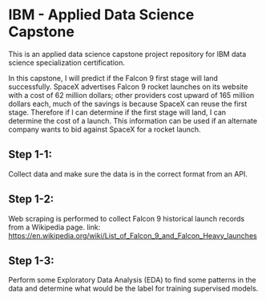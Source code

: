 # IBM - Applied Data Science Capstone
This is an applied data science capstone project repository for IBM data science specialization certification.

In this capstone, I will predict if the Falcon 9 first stage will land successfully. SpaceX advertises Falcon 9 rocket launches on its website with a cost of 62 million dollars; other providers cost upward of 165 million dollars each, much of the savings is because SpaceX can reuse the first stage. Therefore if I can determine if the first stage will land, I can determine the cost of a launch. This information can be used if an alternate company wants to bid against SpaceX for a rocket launch. 
## Step 1-1:
Collect data and make sure the data is in the correct format from an API. 
## Step 1-2:
Web scraping is performed to collect Falcon 9 historical launch records from a Wikipedia page.
link: https://en.wikipedia.org/wiki/List_of_Falcon_9_and_Falcon_Heavy_launches
## Step 1-3:
Perform some Exploratory Data Analysis (EDA) to find some patterns in the data and determine what would be the label for training supervised models.
